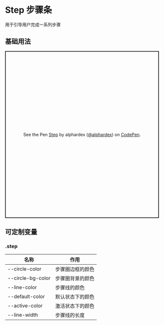 # Step 步骤条

用于引导用户完成一系列步骤

## 基础用法

<p class="codepen" data-height="265" data-theme-id="dark" data-default-tab="html,result" data-user="alphardex" data-slug-hash="WNQROLq" style="height: 545px; box-sizing: border-box; display: flex; align-items: center; justify-content: center; border: 2px solid; margin: 1em 0; padding: 1em;" data-pen-title="Step">
  <span>See the Pen <a href="https://codepen.io/alphardex/pen/WNQROLq">
  Step</a> by alphardex (<a href="https://codepen.io/alphardex">@alphardex</a>)
  on <a href="https://codepen.io">CodePen</a>.</span>
</p>
<script async src="https://static.codepen.io/assets/embed/ei.js"></script>

## 可定制变量

### .step

| 名称              | 作用             |
| ----------------- | ---------------- |
| --circle-color    | 步骤圈边框的颜色 |
| --circle-bg-color | 步骤圈背景的颜色 |
| --line-color      | 步骤线的颜色     |
| --default-color   | 默认状态下的颜色 |
| --active-color    | 激活状态下的颜色 |
| --line-width      | 步骤线的长度     |
